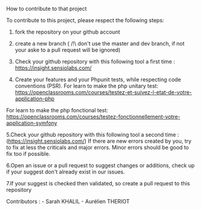 
How to contribute to that project


To contribute to this project, please respect the following steps: 


1. fork the repository on your github account


2. create a new branch ( /!\ don't use the master and dev branch, if not your aske to a pull request will be ignored)


3. Check your github repository with this following tool a first time :
https://insight.sensiolabs.com/


4. Create your features and your Phpunit tests, while respecting code conventions (PSR).
For learn to make the php unitary test: 
https://openclassrooms.com/courses/testez-et-suivez-l-etat-de-votre-application-php 

For learn to make the php fonctional test:
https://openclassrooms.com/courses/testez-fonctionnellement-votre-application-symfony


5.Check your github repository with this following tool a second time : (https://insight.sensiolabs.com/) 
If there are new errors created by you, try to fix at less the criticals and major errors. 	Minor errors should be good to fix too if possible.


6.Open an issue or a pull request to suggest changes or additions, check up if your suggest don't already exist in our issues.


7.If your suggest is checked then validated, so create a pull request to this repository 


	
Contributors : 
	- Sarah KHALIL
	- Aurélien THERIOT 
